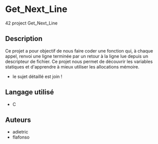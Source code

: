 # Get_Next_Line
42 project Get_Next_Line

## Description
Ce projet a pour objectif de nous faire coder une fonction qui, à chaque appel, renvoi une ligne terminée par un retour à la ligne lue depuis un descripteur de fichier.
Ce projet nous permet de découvrir les variables statiques et d'apprendre à mieux utiliser les allocations mémoire.

- le sujet détaillé est join !

## Langage utilisé
- C

## Auteurs
- adietric
- flafonso

